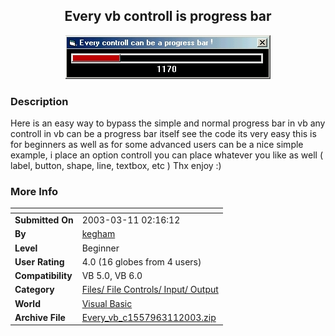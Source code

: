 ﻿<div align="center">

## Every vb controll is progress bar

<img src="PIC20033111116119292.jpg">
</div>

### Description

Here is an easy way to bypass the simple and normal progress bar in vb any controll in vb can be a progress bar itself see the code its very easy this is for beginners as well as for some advanced users can be a nice simple example, i place an option controll you can place whatever you like as well ( label, button, shape, line, textbox, etc ) Thx enjoy :)
 
### More Info
 


<span>             |<span>
---                |---
**Submitted On**   |2003-03-11 02:16:12
**By**             |[kegham](https://github.com/Planet-Source-Code/PSCIndex/blob/master/ByAuthor/kegham.md)
**Level**          |Beginner
**User Rating**    |4.0 (16 globes from 4 users)
**Compatibility**  |VB 5\.0, VB 6\.0
**Category**       |[Files/ File Controls/ Input/ Output](https://github.com/Planet-Source-Code/PSCIndex/blob/master/ByCategory/files-file-controls-input-output__1-3.md)
**World**          |[Visual Basic](https://github.com/Planet-Source-Code/PSCIndex/blob/master/ByWorld/visual-basic.md)
**Archive File**   |[Every\_vb\_c1557963112003\.zip](https://github.com/Planet-Source-Code/kegham-every-vb-controll-is-progress-bar__1-43933/archive/master.zip)








